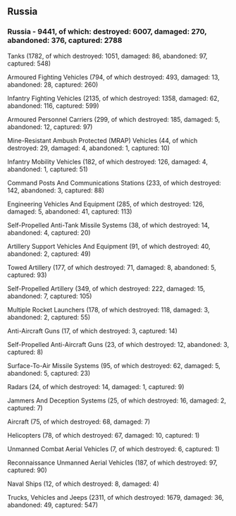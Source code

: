
 
 ## Russia
 
 ### Russia - 9441, of which: destroyed: 6007, damaged: 270, abandoned: 376, captured: 2788

 

 

 Tanks (1782, of which destroyed: 1051, damaged: 86, abandoned: 97, captured: 548)

 Armoured Fighting Vehicles (794, of which destroyed: 493, damaged: 13, abandoned: 28, captured: 260)

 Infantry Fighting Vehicles (2135, of which destroyed: 1358, damaged: 62, abandoned: 116, captured: 599)

 Armoured Personnel Carriers (299, of which destroyed: 185, damaged: 5, abandoned: 12, captured: 97)

 Mine-Resistant Ambush Protected (MRAP) Vehicles (44, of which destroyed: 29, damaged: 4, abandoned: 1, captured: 10)

 Infantry Mobility Vehicles (182, of which destroyed: 126, damaged: 4, abandoned: 1, captured: 51)

 Command Posts And Communications Stations (233, of which destroyed: 142, abandoned: 3, captured: 88)

 Engineering Vehicles And Equipment (285, of which destroyed: 126, damaged: 5, abandoned: 41, captured: 113)

 Self-Propelled Anti-Tank Missile Systems (38, of which destroyed: 14, abandoned: 4, captured: 20)

 Artillery Support Vehicles And Equipment (91, of which destroyed: 40, abandoned: 2, captured: 49)

 Towed Artillery (177, of which destroyed: 71, damaged: 8, abandoned: 5, captured: 93)

 Self-Propelled Artillery (349, of which destroyed: 222, damaged: 15, abandoned: 7, captured: 105)

 Multiple Rocket Launchers (178, of which destroyed: 118, damaged: 3, abandoned: 2, captured: 55)

 Anti-Aircraft Guns (17, of which destroyed: 3, captured: 14)

 Self-Propelled Anti-Aircraft Guns (23, of which destroyed: 12, abandoned: 3, captured: 8)

 Surface-To-Air Missile Systems (95, of which destroyed: 62, damaged: 5, abandoned: 5, captured: 23)

 Radars (24, of which destroyed: 14, damaged: 1, captured: 9)

 Jammers And Deception Systems (25, of which destroyed: 16, damaged: 2, captured: 7)

 Aircraft (75, of which destroyed: 68, damaged: 7)

 Helicopters (78, of which destroyed: 67, damaged: 10, captured: 1)

 Unmanned Combat Aerial Vehicles (7, of which destroyed: 6, captured: 1)

 Reconnaissance Unmanned Aerial Vehicles (187, of which destroyed: 97, captured: 90)

 Naval Ships (12, of which destroyed: 8, damaged: 4)

 Trucks, Vehicles and Jeeps (2311, of which destroyed: 1679, damaged: 36, abandoned: 49, captured: 547)

